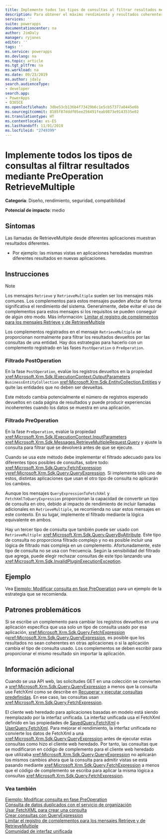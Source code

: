 ```yaml
---
title: Implemente todos los tipos de consultas al filtrar resultados mediante PreOperation RetrieveMultiple | MicrosoftDocs
description: Para obtener el máximo rendimiento y resultados coherentes para todas las aplicaciones debe implementar el filtrado para todos los tipos de consultas que se pueden usar con complementos que se registran para la fase PreOperation de RetrieveMultiple
services: ''
suite: powerapps
documentationcenter: na
author: JimDaly
manager: ryjones
editor: ''
tags: ''
ms.service: powerapps
ms.devlang: na
ms.topic: article
ms.tgt_pltfrm: na
ms.workload: na
ms.date: 09/23/2019
ms.author: jdaly
search.audienceType:
- developer
search.app:
- PowerApps
- D365CE
ms.openlocfilehash: 3dbe53cb136b4f73429b6c1e5cb57377a0445e6b
ms.sourcegitcommit: 8185f87dddf05ee256491feab9873e9143535e02
ms.translationtype: HT
ms.contentlocale: es-ES
ms.lasthandoff: 11/01/2019
ms.locfileid: "2749399"
---
```

# <a name="implement-all-types-of-queries-when-filtering-results-using-preoperation-retrievemultiple"></a>Implemente todos los tipos de consultas al filtrar resultados mediante PreOperation RetrieveMultiple

**Categoría**: Diseño, rendimiento, seguridad, compatibilidad

**Potencial de impacto**: medio

<a name='symptoms'></a>

## <a name="symptoms"></a>Síntomas

Las llamadas de RetrieveMultiple desde diferentes aplicaciones muestran resultados diferentes.

- Por ejemplo: las mismas vistas en aplicaciones heredadas muestran diferentes resultados en nuevas aplicaciones.

<a name='guidance'></a>

## <a name="guidance"></a>Instrucciones

> [!NOTE]
> Los mensajes `Retrieve` y `RetrieveMultiple` suelen ser los mensajes más comunes. Los complementos para estos mensajes pueden afectar de forma significativa el rendimiento del sistema. Generalmente, debe evitar el uso de complementos para estos mensajes si los requisitos se pueden conseguir de algún otro modo. Más información: [Limitar el registro de complementos para los mensajes Retrieve y de RetrieveMultiple](limit-registration-plugins-retrieve-retrievemultiple.md)

Los complementos registrados en el mensaje `RetrieveMultiple` se proporcionan normalmente para filtrar los resultados devueltos por las consultas de una entidad. Hay dos estrategias para hacerlo con un complemento registrado en las fases `PostOperation` o `PreOperation`.

### <a name="postoperation-filtering"></a>Filtrado PostOperation

En la fase `PostOperation`, evalúe los registros devueltos en la propiedad <xref:Microsoft.Xrm.Sdk.IExecutionContext.OutputParameters> `BusinessEntityCollection` <xref:Microsoft.Xrm.Sdk.EntityCollection.Entities> y quite las entidades que no deben ser devueltas.

Este método cambia potencialmente el número de registros esperado devueltos en cada página de resultados y puede producir experiencias incoherentes cuando los datos se muestra en una aplicación.

### <a name="preoperation-filtering"></a>Filtrado PreOperation

En la fase `PreOperation`, evalúe la propiedad <xref:Microsoft.Xrm.Sdk.IExecutionContext.InputParameters> <xref:Microsoft.Xrm.Sdk.Messages.RetrieveMultipleRequest.Query> y ajuste la consulta para filtrar qué se devolverá antes de que se ejecute.

Cuando se usa este método debe implementar el filtrado adecuado para los diferentes tipos posibles de consultas, sobre todo: <xref:Microsoft.Xrm.Sdk.Query.FetchExpression> y<xref:Microsoft.Xrm.Sdk.Query.QueryExpression>. Si implementa sólo uno de estos, distintas aplicaciones que usan el otro tipo de consulta no aplicarán los cambios.

Aunque los mensajes `QueryExpressionToFetchXml` y `FetchXmlToQueryExpression` proporcionan la capacidad de convertir un tipo de consulta en otro, debido al impacto de rendimiento de incluir llamadas adicionales en `RetrieveMultiple`, se recomienda no usar estos mensajes en este contexto. En su lugar, implemente el filtrado mediante la lógica equivalente en ambos. 

Hay un tercer tipo de consulta que también puede ser usado con `RetrieveMultiple`: <xref:Microsoft.Xrm.Sdk.Query.QueryByAttribute>. Este tipo de consulta no proporciona filtrado complejo y no es posible incluir una lógica de filtrado más compleja en un complemento. Afortunadamente, este tipo de consulta no se usa con frecuencia. Según la sensibilidad del filtrado que agrega, puede elegir rechazar consultas de este tipo lanzando una <xref:Microsoft.Xrm.Sdk.InvalidPluginExecutionException>.

## <a name="example"></a>Ejemplo

Vea [Ejemplo: Modificar consulta en fase PreOperation](../../org-service/samples/modify-query-preoperation-stage.md) para un ejemplo de la estrategia que se recomienda.

## <a name="problematic-patterns"></a>Patrones problemáticos

Si se escribe un complemento para cambiar los registros devueltos en una aplicación específica que usa solo un tipo de consulta usado por esa aplicación, <xref:Microsoft.Xrm.Sdk.Query.FetchExpression> o<xref:Microsoft.Xrm.Sdk.Query.QueryExpression>, es posible que los resultados no sean coherentes en otras aplicaciones o si la aplicación cambia el tipo de consulta usado. Los complementos se deben escribir para proporcionar el mismo resultado sin importar la aplicación.

<a name='additional'></a>

## <a name="additional-information"></a>Información adicional

Cuando se usa API web, las solicitudes GET en una colección se convierten a <xref:Microsoft.Xrm.Sdk.Query.QueryExpression> a menos que la consulta use FetchXml como se describe en [Recuperar y ejecutar consultas predefinidas](../../webapi/retrieve-and-execute-predefined-queries.md). En ese caso, las consultas usan <xref:Microsoft.Xrm.Sdk.Query.FetchExpression>.

El cliente web heredado para aplicaciones basadas en modelo está siendo reemplazado por la interfaz unificada. La interfaz unificada usa el FetchXml definido en las propiedades de [SavedQuery.FetchXml](../../reference/entities/savedquery.md#BKMK_FetchXml) o [UserQuery.FetchXml](../../reference/entities/userquery.md#BKMK_FetchXml). Para mejorar el rendimiento, la interfaz unificada no convierte los datos de FetchXml a una <xref:Microsoft.Xrm.Sdk.Query.QueryExpression> antes de ejecutar estas consultas como hizo el cliente web heredado. Por tanto, las consultas que se modificaron en código de complemento para el cliente web heredado que utilizaba <xref:Microsoft.Xrm.Sdk.Query.QueryExpression> no aplicarán los mismos cambios ahora que la consulta para admitir vistas se está pasando mediante <xref:Microsoft.Xrm.Sdk.Query.FetchExpression> a menos que el código de complemento se escriba para aplicar la misma lógica a consultas <xref:Microsoft.Xrm.Sdk.Query.FetchExpression>. 

<a name='seealso'></a>

### <a name="see-also"></a>Vea también

[Ejemplo: Modificar consulta en fase PreOperation](../../org-service/samples/modify-query-preoperation-stage.md)<br />
[Consulta de datos duplicados con el servicio de organización](../../org-service/entity-operations-query-data.md)<br />
[Usar FetchXML para crear una consulta](../../use-fetchxml-construct-query.md)<br />
[Crear consultas con QueryExpression](../../org-service/build-queries-with-queryexpression.md)<br />
[Limitar el registro de complementos para los mensajes Retrieve y de RetrieveMultiple](limit-registration-plugins-retrieve-retrievemultiple.md)<br />
[Comunidad de interfaz unificada](https://community.dynamics.com/365/unified-interface/)